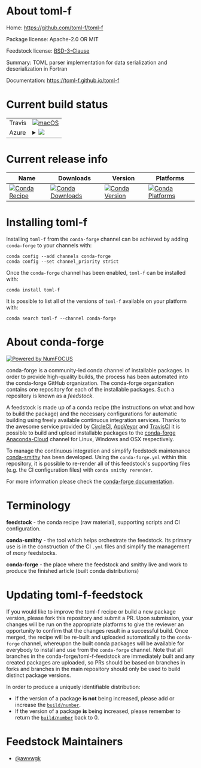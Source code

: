 About toml-f
============

Home: https://github.com/toml-f/toml-f

Package license: Apache-2.0 OR MIT

Feedstock license: [BSD-3-Clause](https://github.com/conda-forge/toml-f-feedstock/blob/master/LICENSE.txt)

Summary: TOML parser implementation for data serialization and deserialization in Fortran

Documentation: https://toml-f.github.io/toml-f

Current build status
====================


<table><tr>
    <td>Travis</td>
    <td>
      <a href="https://travis-ci.com/conda-forge/toml-f-feedstock">
        <img alt="macOS" src="https://img.shields.io/travis/com/conda-forge/toml-f-feedstock/master.svg?label=macOS">
      </a>
    </td>
  </tr>
    
  <tr>
    <td>Azure</td>
    <td>
      <details>
        <summary>
          <a href="https://dev.azure.com/conda-forge/feedstock-builds/_build/latest?definitionId=14527&branchName=master">
            <img src="https://dev.azure.com/conda-forge/feedstock-builds/_apis/build/status/toml-f-feedstock?branchName=master">
          </a>
        </summary>
        <table>
          <thead><tr><th>Variant</th><th>Status</th></tr></thead>
          <tbody><tr>
              <td>linux_64</td>
              <td>
                <a href="https://dev.azure.com/conda-forge/feedstock-builds/_build/latest?definitionId=14527&branchName=master">
                  <img src="https://dev.azure.com/conda-forge/feedstock-builds/_apis/build/status/toml-f-feedstock?branchName=master&jobName=linux&configuration=linux_64_" alt="variant">
                </a>
              </td>
            </tr><tr>
              <td>linux_aarch64</td>
              <td>
                <a href="https://dev.azure.com/conda-forge/feedstock-builds/_build/latest?definitionId=14527&branchName=master">
                  <img src="https://dev.azure.com/conda-forge/feedstock-builds/_apis/build/status/toml-f-feedstock?branchName=master&jobName=linux&configuration=linux_aarch64_" alt="variant">
                </a>
              </td>
            </tr><tr>
              <td>linux_ppc64le</td>
              <td>
                <a href="https://dev.azure.com/conda-forge/feedstock-builds/_build/latest?definitionId=14527&branchName=master">
                  <img src="https://dev.azure.com/conda-forge/feedstock-builds/_apis/build/status/toml-f-feedstock?branchName=master&jobName=linux&configuration=linux_ppc64le_" alt="variant">
                </a>
              </td>
            </tr><tr>
              <td>osx_64</td>
              <td>
                <a href="https://dev.azure.com/conda-forge/feedstock-builds/_build/latest?definitionId=14527&branchName=master">
                  <img src="https://dev.azure.com/conda-forge/feedstock-builds/_apis/build/status/toml-f-feedstock?branchName=master&jobName=osx&configuration=osx_64_" alt="variant">
                </a>
              </td>
            </tr><tr>
              <td>osx_arm64</td>
              <td>
                <a href="https://dev.azure.com/conda-forge/feedstock-builds/_build/latest?definitionId=14527&branchName=master">
                  <img src="https://dev.azure.com/conda-forge/feedstock-builds/_apis/build/status/toml-f-feedstock?branchName=master&jobName=osx&configuration=osx_arm64_" alt="variant">
                </a>
              </td>
            </tr>
          </tbody>
        </table>
      </details>
    </td>
  </tr>
</table>

Current release info
====================

| Name | Downloads | Version | Platforms |
| --- | --- | --- | --- |
| [![Conda Recipe](https://img.shields.io/badge/recipe-toml--f-green.svg)](https://anaconda.org/conda-forge/toml-f) | [![Conda Downloads](https://img.shields.io/conda/dn/conda-forge/toml-f.svg)](https://anaconda.org/conda-forge/toml-f) | [![Conda Version](https://img.shields.io/conda/vn/conda-forge/toml-f.svg)](https://anaconda.org/conda-forge/toml-f) | [![Conda Platforms](https://img.shields.io/conda/pn/conda-forge/toml-f.svg)](https://anaconda.org/conda-forge/toml-f) |

Installing toml-f
=================

Installing `toml-f` from the `conda-forge` channel can be achieved by adding `conda-forge` to your channels with:

```
conda config --add channels conda-forge
conda config --set channel_priority strict
```

Once the `conda-forge` channel has been enabled, `toml-f` can be installed with:

```
conda install toml-f
```

It is possible to list all of the versions of `toml-f` available on your platform with:

```
conda search toml-f --channel conda-forge
```


About conda-forge
=================

[![Powered by
NumFOCUS](https://img.shields.io/badge/powered%20by-NumFOCUS-orange.svg?style=flat&colorA=E1523D&colorB=007D8A)](https://numfocus.org)

conda-forge is a community-led conda channel of installable packages.
In order to provide high-quality builds, the process has been automated into the
conda-forge GitHub organization. The conda-forge organization contains one repository
for each of the installable packages. Such a repository is known as a *feedstock*.

A feedstock is made up of a conda recipe (the instructions on what and how to build
the package) and the necessary configurations for automatic building using freely
available continuous integration services. Thanks to the awesome service provided by
[CircleCI](https://circleci.com/), [AppVeyor](https://www.appveyor.com/)
and [TravisCI](https://travis-ci.com/) it is possible to build and upload installable
packages to the [conda-forge](https://anaconda.org/conda-forge)
[Anaconda-Cloud](https://anaconda.org/) channel for Linux, Windows and OSX respectively.

To manage the continuous integration and simplify feedstock maintenance
[conda-smithy](https://github.com/conda-forge/conda-smithy) has been developed.
Using the ``conda-forge.yml`` within this repository, it is possible to re-render all of
this feedstock's supporting files (e.g. the CI configuration files) with ``conda smithy rerender``.

For more information please check the [conda-forge documentation](https://conda-forge.org/docs/).

Terminology
===========

**feedstock** - the conda recipe (raw material), supporting scripts and CI configuration.

**conda-smithy** - the tool which helps orchestrate the feedstock.
                   Its primary use is in the construction of the CI ``.yml`` files
                   and simplify the management of *many* feedstocks.

**conda-forge** - the place where the feedstock and smithy live and work to
                  produce the finished article (built conda distributions)


Updating toml-f-feedstock
=========================

If you would like to improve the toml-f recipe or build a new
package version, please fork this repository and submit a PR. Upon submission,
your changes will be run on the appropriate platforms to give the reviewer an
opportunity to confirm that the changes result in a successful build. Once
merged, the recipe will be re-built and uploaded automatically to the
`conda-forge` channel, whereupon the built conda packages will be available for
everybody to install and use from the `conda-forge` channel.
Note that all branches in the conda-forge/toml-f-feedstock are
immediately built and any created packages are uploaded, so PRs should be based
on branches in forks and branches in the main repository should only be used to
build distinct package versions.

In order to produce a uniquely identifiable distribution:
 * If the version of a package **is not** being increased, please add or increase
   the [``build/number``](https://docs.conda.io/projects/conda-build/en/latest/resources/define-metadata.html#build-number-and-string).
 * If the version of a package **is** being increased, please remember to return
   the [``build/number``](https://docs.conda.io/projects/conda-build/en/latest/resources/define-metadata.html#build-number-and-string)
   back to 0.

Feedstock Maintainers
=====================

* [@awvwgk](https://github.com/awvwgk/)

